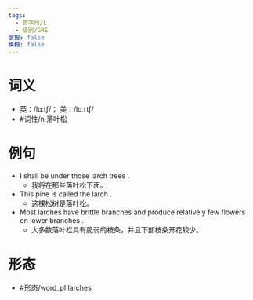```yaml
---
tags:
  - 首字母/L
  - 级别/GRE
掌握: false
模糊: false
---
```

# 词义
- 英：/lɑːtʃ/； 美：/lɑːrtʃ/
- #词性/n  落叶松
# 例句
- I shall be under those larch trees .
	- 我将在那些落叶松下面。
- This pine is called the larch .
	- 这棵松树是落叶松。
- Most larches have brittle branches and produce relatively few flowers on lower branches .
	- 大多数落叶松具有脆弱的枝条，并且下部枝条开花较少。
# 形态
- #形态/word_pl larches

